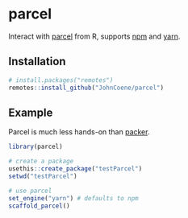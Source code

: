 
# parcel

<!-- badges: start -->
<!-- badges: end -->

Interact with [parcel](https://parceljs.org) from R, supports [npm](https://github.com/JohnCoene/npm) and [yarn](https://github.com/JohnCoene/yarn).

## Installation

``` r
# install.packages("remotes")
remotes::install_github("JohnCoene/parcel")
```

## Example

Parcel is much less hands-on than [packer](http://packer.john-coene.com/).

``` r
library(parcel)

# create a package
usethis::create_package("testParcel")
setwd("testParcel")

# use parcel
set_engine("yarn") # defaults to npm
scaffold_parcel()
```

